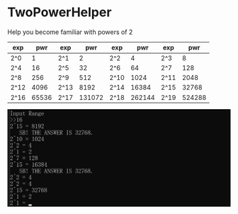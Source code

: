 # TwoPowerHelper
Help you become familiar with powers of 2

| exp  | pwr   | exp  | pwr    | exp  | pwr    | exp  | pwr    |
| ---- | ----- | ---- | ------ | ---- | ------ | ---- | ------ |
| 2^0  | 1     | 2^1  | 2      | 2^2  | 4      | 2^3  | 8      |
| 2^4  | 16    | 2^5  | 32     | 2^6  | 64     | 2^7  | 128    |
| 2^8  | 256   | 2^9  | 512    | 2^10 | 1024   | 2^11 | 2048   |
| 2^12 | 4096  | 2^13 | 8192   | 2^14 | 16384  | 2^15 | 32768  |
| 2^16 | 65536 | 2^17 | 131072 | 2^18 | 262144 | 2^19 | 524288 |

![InputRange](README.assets/InputRange.jpg)
